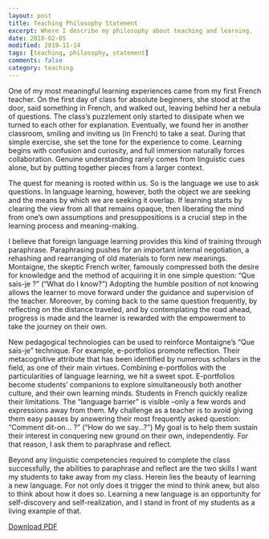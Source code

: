 ```yaml
---
layout: post
title: Teaching Philosophy Statement
excerpt: Where I describe my philosophy about teaching and learning.
date: 2018-02-05
modified: 2019-11-14
tags: [teaching, philosophy, statement]
comments: false
category: teaching
---
```



One of my most meaningful learning experiences came from my first French teacher. On the first day of class for absolute beginners, she stood at the door, said something in French, and walked out, leaving behind her a nebula of questions. The class’s puzzlement only started to dissipate when we turned to each other for explanation. Eventually, we found her in another classroom, smiling and inviting us (in French) to take a seat. During that simple exercise, she set the tone for the experience to come. Learning begins with confusion and curiosity, and full immersion naturally forces collaboration. Genuine understanding rarely comes from linguistic cues alone, but by putting together pieces from a larger context.

The quest for meaning is rooted within us. So is the language we use to ask questions. In language learning, however, both the object we are seeking and the means by which we are seeking it overlap. If learning starts by clearing the view from all that remains opaque, then liberating the mind from one’s own assumptions and presuppositions is a crucial step in the learning process and meaning-making. 

I believe that foreign language learning provides this kind of training through paraphrase. Paraphrasing pushes for an important internal negotiation, a rehashing and rearranging of old materials to form new meanings. Montaigne, the skeptic French writer, famously compressed both the desire for knowledge and the method of acquiring it in one simple question: “Que sais-je ?” (“What do I know?”) Adopting the humble position of not knowing allows the learner to move forward under the guidance and supervision of the teacher. Moreover, by coming back to the same question frequently, by reflecting on the distance traveled, and by contemplating the road ahead, progress is made and the learner is rewarded with the empowerment to take the journey on their own.

New pedagogical technologies can be used to reinforce Montaigne’s “Que sais-je” technique. For example, e-portfolios promote reflection. Their metacognitive attribute that has been identified by numerous scholars in the field, as one of their main virtues. Combining e-portfolios with the particularities of language learning, we hit a sweet spot. E-portfolios become students’ companions to explore simultaneously both another culture, and their own learning minds. Students in French quickly realize their limitations. The “language barrier” is visible –only a few words and expressions away from them. My challenge as a teacher is to avoid giving them easy passes by answering their most frequently asked question: “Comment dit-on… ?” (“How do we say…?”) My goal is to help them sustain their interest in conquering new ground on their own, independently. For that reason, I ask them to paraphrase and reflect.

Beyond any linguistic competencies required to complete the class successfully, the abilities to paraphrase and reflect are the two skills I want my students to take away from my class. Herein lies the beauty of learning a new language. For not only does it trigger the mind to think anew, but also to think about how it does so. Learning a new language is an opportunity for self-discovery and self-realization, and I stand in front of my students as a living example of that.


[Download PDF](https://drive.google.com/file/d/18s39QotKXWqZGLT61QcUcJzmj4oiUcKr/view?usp=sharing)
